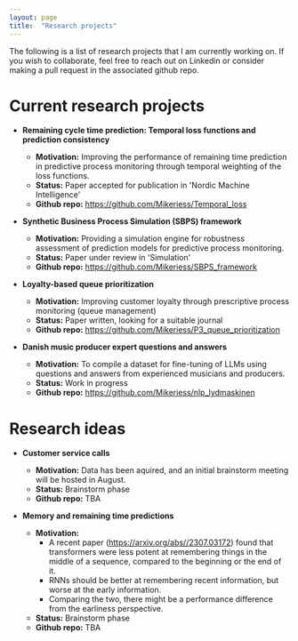 ```yaml
---
layout: page
title:  "Research projects"
---
```

The following is a list of research projects that I am currently working on. If you wish to collaborate, feel free to reach out on Linkedin or consider making a pull request in the associated github repo.

# Current research projects

- <b>Remaining cycle time prediction: Temporal loss functions and prediction consistency</b>
    - <b>Motivation:</b> Improving the performance of remaining time prediction in predictive process monitoring through temporal weighting of the loss functions.
    - <b>Status:</b> Paper accepted for publication in 'Nordic Machine Intelligence'
    - <b>Github repo:</b> https://github.com/Mikeriess/Temporal_loss

- <b>Synthetic Business Process Simulation (SBPS) framework</b>
    - <b>Motivation:</b> Providing a simulation engine for robustness assessment of prediction models for predictive process monitoring. 
    - <b>Status:</b> Paper under review in 'Simulation'
    - <b>Github repo:</b> https://github.com/Mikeriess/SBPS_framework
    
- <b>Loyalty-based queue prioritization</b>
    - <b>Motivation:</b> Improving customer loyalty through prescriptive process monitoring (queue management)
    - <b>Status:</b> Paper written, looking for a suitable journal
    - <b>Github repo:</b> https://github.com/Mikeriess/P3_queue_prioritization

- <b>Danish music producer expert questions and answers</b>
    - <b>Motivation:</b> To compile a dataset for fine-tuning of LLMs using questions and answers from experienced musicians and producers.
    - <b>Status:</b> Work in progress
    - <b>Github repo:</b> https://github.com/Mikeriess/nlp_lydmaskinen 

# Research ideas

- <b>Customer service calls</b>
    - <b>Motivation:</b> Data has been aquired, and an initial brainstorm meeting will be hosted in August.
    - <b>Status:</b> Brainstorm phase
    - <b>Github repo:</b> TBA

- <b>Memory and remaining time predictions</b>
    - <b>Motivation:</b> 
        - A recent paper (https://arxiv.org/abs//2307.03172) found that transformers were less potent at remembering things in the middle of a sequence, compared to the beginning or the end of it. 
        - RNNs should be better at remembering recent information, but worse at the early information.
        - Comparing the two, there might be a performance difference from the earliness perspective. 
    - <b>Status:</b> Brainstorm phase
    - <b>Github repo:</b> TBA